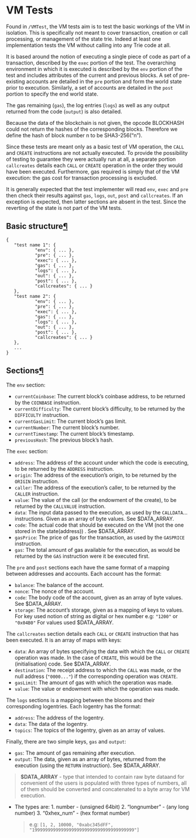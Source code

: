 # VM Tests

Found in `/VMTest`, the VM tests aim is to test the basic workings of the VM in isolation. This is specifically not meant to cover transaction, creation or call processing, or management of the state trie. Indeed at least one implementation tests the VM without calling into any Trie code at all.

It is based around the notion of executing a single piece of code as part of a transaction, described by the `exec` portion of the test. The overarching environment in which it is executed is described by the `env` portion of the test and includes attributes of the current and previous blocks. A set of pre-existing accounts are detailed in the `pre` portion and form the world state prior to execution. Similarly, a set of accounts are detailed in the `post` portion to specify the end world state.

The gas remaining \(`gas`\), the log entries \(`logs`\) as well as any output returned from the code \(`output`\) is also detailed.

Because the data of the blockchain is not given, the opcode BLOCKHASH could not return the hashes of the corresponding blocks. Therefore we define the hash of block number n to be SHA3-256\(“n”\).

Since these tests are meant only as a basic test of VM operation, the `CALL` and `CREATE` instructions are not actually executed. To provide the possibility of testing to guarantee they were actually run at all, a separate portion `callcreates` details each `CALL` or `CREATE` operation in the order they would have been executed. Furthermore, gas required is simply that of the VM execution: the gas cost for transaction processing is excluded.

It is generally expected that the test implementer will read `env`, `exec` and `pre` then check their results against `gas`, `logs`, `out`, `post` and `callcreates`. If an exception is expected, then latter sections are absent in the test. Since the reverting of the state is not part of the VM tests.

## Basic structure[¶](vm-tests.md)

```text
{
   "test name 1": {
           "env": { ... },
           "pre": { ... },
           "exec": { ... },
           "gas": { ... },
           "logs": { ... },
           "out": { ... },
           "post": { ... },
           "callcreates": { ... }
   },
   "test name 2": {
           "env": { ... },
           "pre": { ... },
           "exec": { ... },
           "gas": { ... },
           "logs": { ... },
           "out": { ... },
           "post": { ... },
           "callcreates": { ... }
   },
   ...
}
```

## Sections[¶](vm-tests.md)

The `env` section:

* `currentCoinbase`: The current block’s coinbase address, to be returned by the `COINBASE` instruction.
* `currentDifficulty`: The current block’s difficulty, to be returned by the `DIFFICULTY` instruction.
* `currentGasLimit`: The current block’s gas limit.
* `currentNumber`: The current block’s number.
* `currentTimestamp`: The current block’s timestamp.
* `previousHash`: The previous block’s hash.

The `exec` section:

* `address`: The address of the account under which the code is executing, to be returned by the `ADDRESS` instruction.
* `origin`: The address of the execution’s origin, to be returned by the `ORIGIN` instruction.
* `caller`: The address of the execution’s caller, to be returned by the `CALLER` instruction.
* `value`: The value of the call \(or the endowment of the create\), to be returned by the `CALLVALUE` instruction.
* `data`: The input data passed to the execution, as used by the `CALLDATA`... instructions. Given as an array of byte values. See $DATA\_ARRAY.
* `code`: The actual code that should be executed on the VM \(not the one stored in the state\(address\)\) . See $DATA\_ARRAY.
* `gasPrice`: The price of gas for the transaction, as used by the `GASPRICE` instruction.
* `gas`: The total amount of gas available for the execution, as would be returned by the `GAS` instruction were it be executed first.

The `pre` and `post` sections each have the same format of a mapping between addresses and accounts. Each account has the format:

* `balance`: The balance of the account.
* `nonce`: The nonce of the account.
* `code`: The body code of the account, given as an array of byte values. See $DATA\_ARRAY.
* `storage`: The account’s storage, given as a mapping of keys to values. For key used notion of string as digital or hex number e.g: `"1200"` or `"0x04B0"` For values used $DATA\_ARRAY.

The `callcreates` section details each `CALL` or `CREATE` instruction that has been executed. It is an array of maps with keys:

* `data`: An array of bytes specifying the data with which the `CALL` or `CREATE` operation was made. In the case of `CREATE`, this would be the \(initialisation\) code. See $DATA\_ARRAY.
* `destination`: The receipt address to which the `CALL` was made, or the null address \(`"0000..."`\) if the corresponding operation was `CREATE`.
* `gasLimit`: The amount of gas with which the operation was made.
* `value`: The value or endowment with which the operation was made.

The `logs` sections is a mapping between the blooms and their corresponding logentries. Each logentry has the format:

* `address`: The address of the logentry.
* `data`: The data of the logentry.
* `topics`: The topics of the logentry, given as an array of values.

Finally, there are two simple keys, `gas` and `output`:

* `gas`: The amount of gas remaining after execution.
* `output`: The data, given as an array of bytes, returned from the execution \(using the `RETURN` instruction\). See $DATA\_ARRAY.

> **$DATA\_ARRAY** - type that intended to contain raw byte dataand for convenient of the users is populated with three types of numbers, all of them should be converted and concatenated to a byte array for VM execution.

* The types are: 1. number - \(unsigned 64bit\) 2. “longnumber” - \(any long number\) 3. “0xhex\_num” - \(hex format number\)

  > e.g: `[1, 2, 10000, "0xabc345dFF", "199999999999999999999999999999999999999"]`


